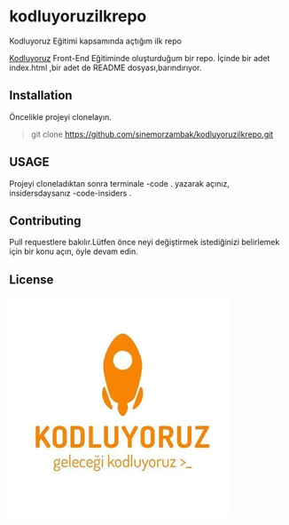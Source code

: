 # kodluyoruzilkrepo
Kodluyoruz Eğitimi kapsamında açtığım ilk repo

[Kodluyoruz](https://www.kodluyoruz.org/) Front-End Eğitiminde oluşturduğum bir repo. İçinde bir adet index.html ,bir adet de  README dosyası,barındırıyor.

## Installation

Öncelikle projeyi clonelayın.

> git clone https://github.com/sinemorzambak/kodluyoruzilkrepo.git

## USAGE

Projeyi cloneladıktan sonra terminale -code . yazarak açınız, insidersdaysanız -code-insiders .


## Contributing

Pull requestlere bakılır.Lütfen önce neyi değiştirmek istediğinizi belirlemek için bir konu açın, öyle devam edin.

## License

![Kodluyoruz Logo](https://raw.githubusercontent.com/Kodluyoruz/taskforce/git/git/markdown-nedir-nasil-kullaniriz-/figures/kodluyoruz_logo.jpg)
